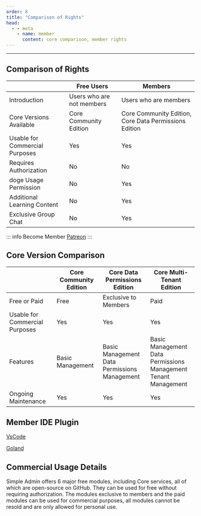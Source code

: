 ```yaml
---
order: 8
title: "Comparison of Rights"
head:
  - - meta
    - name: member
      content: core comparison, member rights
---
```


---

## Comparison of Rights

|                                | Free Users                | Members                                               |
| ------------------------------ | ------------------------- | ----------------------------------------------------- |
| Introduction                   | Users who are not members | Users who are members                                 |
| Core Versions Available        | Core Community Edition    | Core Community Edition, Core Data Permissions Edition |
| Usable for Commercial Purposes | Yes                       | Yes                                                   |
| Requires Authorization         | No                        | No                                                    |
| doge Usage Permission          | No                        | Yes                                                   |
| Additional Learning Content    | No                        | Yes                                                   |
| Exclusive Group Chat           | No                        | Yes                                                   |

::: info Become Member
[Patreon](https://www.patreon.com/RyanSU)
:::

## Core Version Comparison

|                                | Core Community Edition | Core Data Permissions Edition                     | Core Multi-Tenant Edition                                                |
| ------------------------------ | ---------------------- | ------------------------------------------------- | ------------------------------------------------------------------------ |
| Free or Paid                   | Free                   | Exclusive to Members                              | Paid                                                                     |
| Usable for Commercial Purposes | Yes                    | Yes                                               | Yes                                                                      |
| Features                       | Basic Management       | Basic Management <br> Data Permissions Management | Basic Management <br> Data Permissions Management <br> Tenant Management |
| Ongoing Maintenance            | Yes                    | Yes                                               | Yes                                                                      |

## Member IDE Plugin

[VsCode](https://marketplace.visualstudio.com/items?itemName=RyanSu.simpleadmin-extension)

[Goland](https://plugins.jetbrains.com/plugin/25067-simple-admin)

## Commercial Usage Details

Simple Admin offers 6 major free modules, including Core services, all of which are open-source on GitHub. They can be used for free without requiring authorization. The modules exclusive to members and the paid modules can be used for commercial purposes, all modules cannot be resold and are only allowed for personal use.